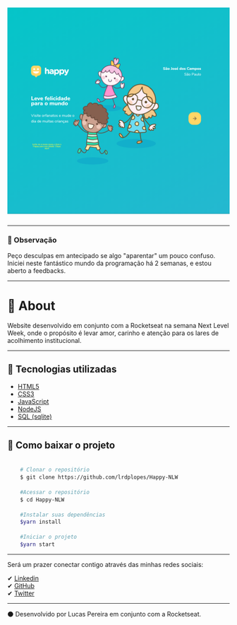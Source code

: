 <h1 align="center">
    <img src="./public/images/happyforgit.png">
</h1>

---

### 🥉 Observação

Peço desculpas em antecipado se algo "aparentar" um pouco confuso. Iniciei neste fantástico mundo da programação há 2 semanas, e estou aberto a feedbacks.

---

# 📝 About

Website desenvolvido em conjunto com a Rocketseat na semana Next Level Week, onde o propósito é levar amor, carinho e atenção para os lares de acolhimento institucional.

---

## 🚀 Tecnologias utilizadas

- [HTML5](https://developer.mozilla.org/en-US/docs/Web/Guide/HTML/HTML5)
- [CSS3](https://developer.mozilla.org/en-US/docs/Learn/CSS)
- [JavaScript](https://developer.mozilla.org/en-US/docs/Learn/javascript)
- [NodeJS](https://developer.mozilla.org/en-US/docs/Learn/Server-side/Express_Nodejs)
- [SQL (sqlite)](https://www.sqlite.org/index.html)

---

## 📁 Como baixar o projeto

```bash

    # Clonar o repositório
    $ git clone https://github.com/lrdplopes/Happy-NLW

    #Acessar o repositório
    $ cd Happy-NLW

    #Instalar suas dependências
    $yarn install

    #Iniciar o projeto
    $yarn start

```

---

Será um prazer conectar contigo através das minhas redes sociais:

✔ [Linkedin](https://www.linkedin.com/in/lucas-pereira-969a2a190/) <br>
✔ [GitHub](https://github.com/lrdplopes) <br>
✔ [Twitter](https://twitter.com/LCmeducacional) <br>

---

⚫ Desenvolvido por Lucas Pereira em conjunto com a Rocketseat. <br>
